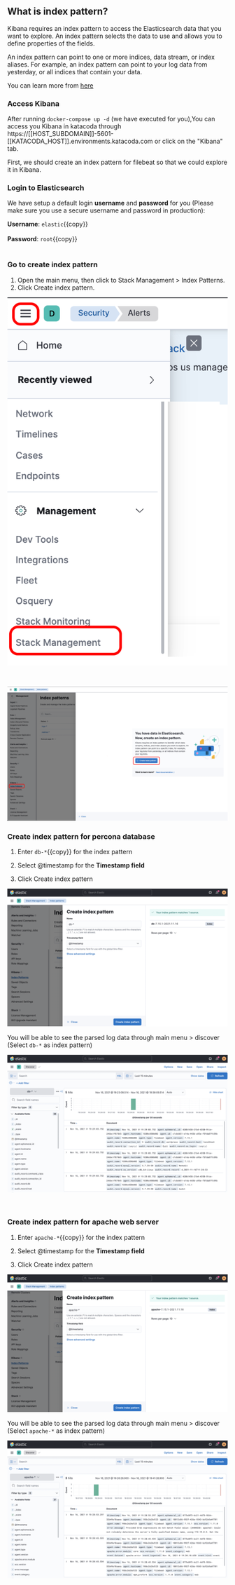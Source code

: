 ## What is index pattern?

Kibana requires an index pattern to access the Elasticsearch data that you want to explore. An index pattern selects the data to use and allows you to define properties of the fields.

An index pattern can point to one or more indices, data stream, or index aliases. For example, an index pattern can point to your log data from yesterday, or all indices that contain your data.

You can learn more from [here](https://www.elastic.co/guide/en/kibana/current/index-patterns.html)
<br/>

### Access Kibana

After running `docker-compose up -d` (we have executed for you),You can access you Kibana in katacoda through https://[[HOST_SUBDOMAIN]]-5601-[[KATACODA_HOST]].environments.katacoda.com or click on the "Kibana" tab.

First, we should create an index pattern for filebeat so that we could explore it in Kibana.
<br/>

### Login to Elasticsearch

We have setup a default login **username** and **password** for you (Please make sure you use a secure username and password in production):

**Username**: `elastic`{{copy}}
</br>
</br>
**Password**: `root`{{copy}}
</br>
<br/>

### Go to create index pattern

1. Open the main menu, then click to Stack Management > Index Patterns.
2. Click Create index pattern.

![Image](./assets/menu.png)

<br/>

![Image](./assets/index_pattern.png)

### Create index pattern for percona database

1. Enter `db-*`{{copy}} for the index pattern

2. Select @timestamp for the **Timestamp field**

3. Click Create index pattern

![Image](./assets/index_db.png)

You will be able to see the parsed log data through main menu > discover
(Select `db-*` as index pattern)

![Image](./assets/parsed_db.png)

<br/>

### Create index pattern for apache web server

1. Enter `apache-*`{{copy}} for the index pattern

2. Select @timestamp for the **Timestamp field**

3. Click Create index pattern

![Image](./assets/index_ap.png)

You will be able to see the parsed log data through main menu > discover
(Select `apache-*` as index pattern)

![Image](./assets/parsed_ap.png)

<br/>
